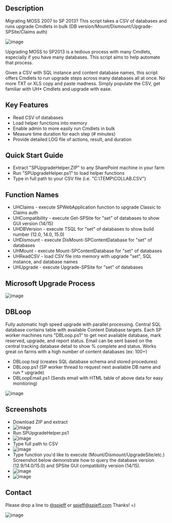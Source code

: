 ## Description
Migrating MOSS 2007 to SP 2013? This script takes a CSV of databases and runs upgrade Cmdlets in bulk (DB version/Mount/Dismount/Upgrade-SPSite/Claims auth)

![image](https://raw.githubusercontent.com/spjeff/spupgradehelper/master/doc/logo.png)

Upgrading MOSS to SP2013 is a tedious process with many Cmdlets, especially if you have many databases. This script aims to help automate that process. 

Given a CSV with SQL instance and content database names, this script offers Cmdlets to run upgrade steps across many databases all at once. No more TXT or XLS copy and paste madness. Simply populate the CSV, get familiar with UH* Cmdlets and upgrade with ease.

## Key Features
* Read CSV of databases
* Load helper functions into memory
* Enable admin to more easily run Cmdlets in bulk
* Measure time duration for each step (# minutes)
* Provide detailed LOG file of actions, result, and duration

## Quick Start Guide
* Extract "SPUpgradeHelper.ZIP" to any SharePoint machine in your farm
* Run "SPUpgradeHelper.ps1" to load helper functions
* Type in full path to your CSV file (i.e. "C:\TEMP\COLLAB.CSV")

## Function Names
* UHCIaims - execute SPWebApplication function to upgrade Classic to Claims auth
* UHCompatibiIity - execute Get-SPSite for "set" of databases to show GUI version (14/15)
* UHDBVersion - execute TSQL for "set" of databases to show build number (12.0, 14.0, 15.0)
* UHDismount - execute DisMount-SPContentDatabase for "set" of databases
* UHMount - execute Mount-SPContentDatabase for "set" of databases
* UHReadCSV - load CSV file into memory with upgrade "set", SQL instance, and database names
* UHUpgrade - execute Upgrade-SPSite for "set" of databases

## Microsoft Upgrade Process
![image](https://raw.githubusercontent.com/spjeff/spupgradehelper/master/doc/msupg.png)

## DBLoop
Fully automatic high speed upgrade with parallel processing. Central SQL database contains table with available Content Database targets. Each SP worker machines runs "DBLoop.ps1" to get next available database, mark reserved, upgrade, and report status. Email can be sent based on the central tracking database detail to show % complete and status. Works great on farms with a high number of content databases (ex: 100+)

* DBLoop.tsql (creates SQL database schema and stored procedures)
* DBLoop.ps1 (SP worker thread to request next available DB name and run * upgrade)
* DBLoopEmail.ps1 (Sends email with HTML table of above data for easy monitoring)

![image](https://raw.githubusercontent.com/spjeff/spupgradehelper/master/doc/dbloop.png)

## Screenshots
* Download ZIP and extract
* ![image](https://raw.githubusercontent.com/spjeff/spupgradehelper/master/doc/1.png)
* Run SPUpgradeHelper.ps1
* ![image](https://raw.githubusercontent.com/spjeff/spupgradehelper/master/doc/2b.png)
* Type full path to CSV
* ![image](https://raw.githubusercontent.com/spjeff/spupgradehelper/master/doc/2c.png)
* Type function you'd like to execute (Mount/Dismount/UpgradeSite/etc.) Screenshot below demonstrate how to query the database version (12.9/14.0/15.0) and SPSite GUI compatibility version (14/15).
* ![image](https://raw.githubusercontent.com/spjeff/spupgradehelper/master/doc/3.png)
* ![image](https://raw.githubusercontent.com/spjeff/spupgradehelper/master/doc/4.png)

## Contact
Please drop a line to [@spjeff](https://twitter.com/spjeff) or [spjeff@spjeff.com](mailto:spjeff@spjeff.com)
Thanks!  =)

![image](http://img.shields.io/badge/first--timers--only-friendly-blue.svg?style=flat-square)